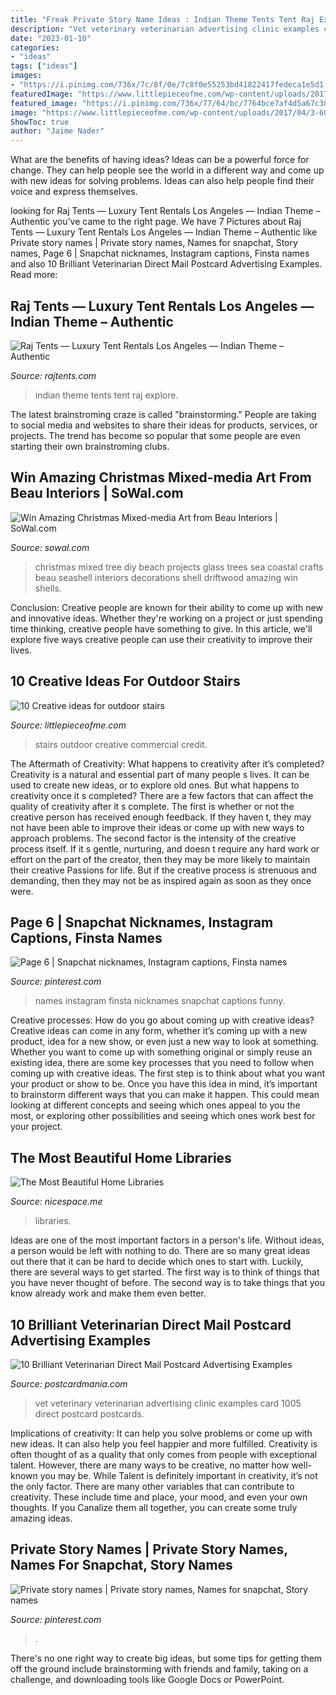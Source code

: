```yaml
---
title: "Freak Private Story Name Ideas : Indian Theme Tents Tent Raj Explore"
description: "Vet veterinary veterinarian advertising clinic examples card 1005 direct postcard postcards"
date: "2023-01-10"
categories:
- "ideas"
tags: ["ideas"]
images:
- "https://i.pinimg.com/736x/7c/8f/0e/7c8f0e55253bd41822417fedeca1e5d1.jpg"
featuredImage: "https://www.littlepieceofme.com/wp-content/uploads/2017/04/3-600x800.jpg"
featured_image: "https://i.pinimg.com/736x/77/64/bc/7764bce7af4d5a67c3898309c0bb14fe--menu-art.jpg"
image: "https://www.littlepieceofme.com/wp-content/uploads/2017/04/3-600x800.jpg"
ShowToc: true
author: "Jaime Nader"
---
```



What are the benefits of having ideas?
Ideas can be a powerful force for change. They can help people see the world in a different way and come up with new ideas for solving problems. Ideas can also help people find their voice and express themselves.

	

		
looking for Raj Tents — Luxury Tent Rentals Los Angeles — Indian Theme – Authentic you've came to the right page. We have 7 Pictures about Raj Tents — Luxury Tent Rentals Los Angeles — Indian Theme – Authentic like Private story names | Private story names, Names for snapchat, Story names, Page 6 | Snapchat nicknames, Instagram captions, Finsta names and also 10 Brilliant Veterinarian Direct Mail Postcard Advertising Examples. Read more:
		
    
## Raj Tents — Luxury Tent Rentals Los Angeles — Indian Theme – Authentic

<img loading=lazy src="https://static1.squarespace.com/static/56589d96e4b0c377c45acf92/569d52e389a60a5a2b792427/56c37c6420c647b15cb4b6f6/1455651946540/raj-tents-indian-theme-pergola-lounge.jpg" onerror="this.onerror=null;this.src='https://tse4.mm.bing.net/th?id=OIP.naPwS_I51-TYjMQs5u-N6gHaFj&amp;pid=15.1';" alt="Raj Tents — Luxury Tent Rentals Los Angeles — Indian Theme – Authentic">

_Source: rajtents.com_

>indian theme tents tent raj explore. 

	

The latest brainstroming craze is called "brainstorming." People are taking to social media and websites to share their ideas for products, services, or projects. The trend has become so popular that some people are even starting their own brainstroming clubs.

    
## Win Amazing Christmas Mixed-media Art From Beau Interiors | SoWal.com

<img loading=lazy src="http://sowal.com/sites/default/files/styles/_bohr-body-image-full-width/public/beau-tree-600.jpg" onerror="this.onerror=null;this.src='https://tse2.mm.bing.net/th?id=OIP.yzkzDp_aqVuF7Cxis_pjcAHaKZ&amp;pid=15.1';" alt="Win Amazing Christmas Mixed-media Art from Beau Interiors | SoWal.com">

_Source: sowal.com_

>christmas mixed tree diy beach projects glass trees sea coastal crafts beau seashell interiors decorations shell driftwood amazing win shells. 

	

Conclusion:
Creative people are known for their ability to come up with new and innovative ideas. Whether they're working on a project or just spending time thinking, creative people have something to give. In this article, we'll explore five ways creative people can use their creativity to improve their lives.

    
## 10 Creative Ideas For Outdoor Stairs

<img loading=lazy src="https://www.littlepieceofme.com/wp-content/uploads/2017/04/3-600x800.jpg" onerror="this.onerror=null;this.src='https://tse1.mm.bing.net/th?id=OIP.WGwQiJMOLi5DiaBx22km0wHaJ4&amp;pid=15.1';" alt="10 Creative ideas for outdoor stairs">

_Source: littlepieceofme.com_

>stairs outdoor creative commercial credit. 

	

The Aftermath of Creativity: What happens to creativity after it’s completed?
Creativity is a natural and essential part of many people s lives. It can be used to create new ideas, or to explore old ones. But what happens to creativity once it s completed?
There are a few factors that can affect the quality of creativity after it s complete. The first is whether or not the creative person has received enough feedback. If they haven t, they may not have been able to improve their ideas or come up with new ways to approach problems. The second factor is the intensity of the creative process itself. If it s gentle, nurturing, and doesn t require any hard work or effort on the part of the creator, then they may be more likely to maintain their creative Passions for life. But if the creative process is strenuous and demanding, then they may not be as inspired again as soon as they once were.

    
## Page 6 | Snapchat Nicknames, Instagram Captions, Finsta Names

<img loading=lazy src="https://i.pinimg.com/736x/77/64/bc/7764bce7af4d5a67c3898309c0bb14fe--menu-art.jpg" onerror="this.onerror=null;this.src='https://tse3.mm.bing.net/th?id=OIP.vn9n3wg4ySdpfiSqJrZYyQHaIt&amp;pid=15.1';" alt="Page 6 | Snapchat nicknames, Instagram captions, Finsta names">

_Source: pinterest.com_

>names instagram finsta nicknames snapchat captions funny. 

	

Creative processes: How do you go about coming up with creative ideas?
Creative ideas can come in any form, whether it’s coming up with a new product, idea for a new show, or even just a new way to look at something. Whether you want to come up with something original or simply reuse an existing idea, there are some key processes that you need to follow when coming up with creative ideas. 
The first step is to think about what you want your product or show to be. Once you have this idea in mind, it’s important to brainstorm different ways that you can make it happen. This could mean looking at different concepts and seeing which ones appeal to you the most, or exploring other possibilities and seeing which ones work best for your project.

    
## The Most Beautiful Home Libraries

<img loading=lazy src="https://www.nicespace.me/wp-content/uploads/2011/10/library-01-katherine-newman.jpg" onerror="this.onerror=null;this.src='https://tse4.mm.bing.net/th?id=OIP.sM73nq_Flu6QUoCv9kGDuQHaG8&amp;pid=15.1';" alt="The Most Beautiful Home Libraries">

_Source: nicespace.me_

>libraries. 

	

Ideas are one of the most important factors in a person's life. Without ideas, a person would be left with nothing to do. There are so many great ideas out there that it can be hard to decide which ones to start with. Luckily, there are several ways to get started. The first way is to think of things that you have never thought of before. The second way is to take things that you know already work and make them even better.

    
## 10 Brilliant Veterinarian Direct Mail Postcard Advertising Examples

<img loading=lazy src="https://www.postcardmania.com/wp-content/uploads/designs/img/Veterinary-Clinic-Advertising-Post-Card-VET-1005-748x530.jpg" onerror="this.onerror=null;this.src='https://tse3.mm.bing.net/th?id=OIP.8Ypws6ykH8ACZ4WI1TN5zgHaFP&amp;pid=15.1';" alt="10 Brilliant Veterinarian Direct Mail Postcard Advertising Examples">

_Source: postcardmania.com_

>vet veterinary veterinarian advertising clinic examples card 1005 direct postcard postcards. 

	

Implications of creativity: It can help you solve problems or come up with new ideas. It can also help you feel happier and more fulfilled.
Creativity is often thought of as a quality that only comes from people with exceptional talent. However, there are many ways to be creative, no matter how well-known you may be. While Talent is definitely important in creativity, it’s not the only factor. There are many other variables that can contribute to creativity. These include time and place, your mood, and even your own thoughts. If you Canalize them all together, you can create some truly amazing ideas.

    
## Private Story Names | Private Story Names, Names For Snapchat, Story Names

<img loading=lazy src="https://i.pinimg.com/736x/7c/8f/0e/7c8f0e55253bd41822417fedeca1e5d1.jpg" onerror="this.onerror=null;this.src='https://tse3.mm.bing.net/th?id=OIP.UnuDX9R2f_bEsZXd6jRyswHaNL&amp;pid=15.1';" alt="Private story names | Private story names, Names for snapchat, Story names">

_Source: pinterest.com_

>. 

	

There's no one right way to create big ideas, but some tips for getting them off the ground include brainstorming with friends and family, taking on a challenge, and downloading tools like Google Docs or PowerPoint.

